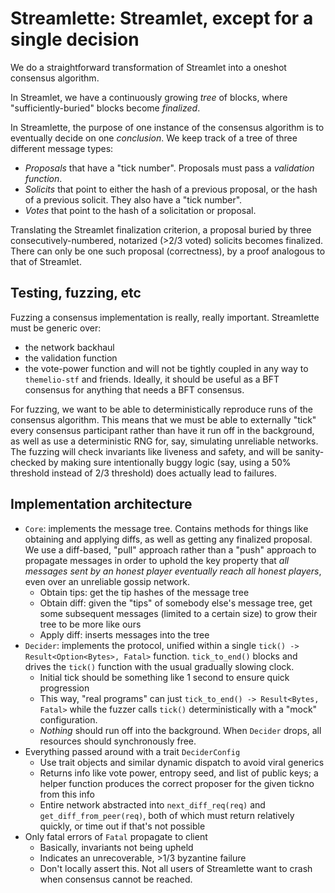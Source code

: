 # Streamlette: Streamlet, except for a single decision

We do a straightforward transformation of Streamlet into a oneshot consensus algorithm.

In Streamlet, we have a continuously growing _tree_ of blocks, where "sufficiently-buried" blocks become _finalized_.

In Streamlette, the purpose of one instance of the consensus algorithm is to eventually decide on one _conclusion_. We keep track of a tree of three different message types:

- _Proposals_ that have a "tick number". Proposals must pass a _validation function_.
- _Solicits_ that point to either the hash of a previous proposal, or the hash of a previous solicit. They also have a "tick number".
- _Votes_ that point to the hash of a solicitation or proposal.

Translating the Streamlet finalization criterion, a proposal buried by three consecutively-numbered, notarized (>2/3 voted) solicits becomes finalized. There can only be one such proposal (correctness), by a proof analogous to that of Streamlet.

## Testing, fuzzing, etc

Fuzzing a consensus implementation is really, really important. Streamlette must be generic over:

- the network backhaul
- the validation function
- the vote-power function
  and will not be tightly coupled in any way to `themelio-stf` and friends. Ideally, it should be useful as a BFT consensus for anything that needs a BFT consensus.

For fuzzing, we want to be able to deterministically reproduce runs of the consensus algorithm. This means that we must be able to externally "tick" every consensus participant rather than have it run off in the background, as well as use a deterministic RNG for, say, simulating unreliable networks. The fuzzing will check invariants like liveness and safety, and will be sanity-checked by making sure intentionally buggy logic (say, using a 50% threshold instead of 2/3 threshold) does actually lead to failures.

## Implementation architecture

- `Core`: implements the message tree. Contains methods for things like obtaining and applying diffs, as well as getting any finalized proposal. We use a diff-based, "pull" approach rather than a "push" approach to propagate messages in order to uphold the key property that _all messages sent by an honest player eventually reach all honest players_, even over an unreliable gossip network.
  - Obtain tips: get the tip hashes of the message tree
  - Obtain diff: given the "tips" of somebody else's message tree, get some subsequent messages (limited to a certain size) to grow their tree to be more like ours
  - Apply diff: inserts messages into the tree
- `Decider`: implements the protocol, unified within a single `tick() -> Result<Option<Bytes>, Fatal>` function. `tick_to_end()` blocks and drives the `tick()` function with the usual gradually slowing clock.
  - Initial tick should be something like 1 second to ensure quick progression
  - This way, "real programs" can just `tick_to_end() -> Result<Bytes, Fatal>` while the fuzzer calls `tick()` deterministically with a "mock" configuration.
  - _Nothing_ should run off into the background. When `Decider` drops, all resources should synchronously free.
- Everything passed around with a trait `DeciderConfig`
  - Use trait objects and similar dynamic dispatch to avoid viral generics
  - Returns info like vote power, entropy seed, and list of public keys; a helper function produces the correct proposer for the given tickno from this info
  - Entire network abstracted into `next_diff_req(req)` and `get_diff_from_peer(req)`, both of which must return relatively quickly, or time out if that's not possible
- Only fatal errors of `Fatal` propagate to client
  - Basically, invariants not being upheld
  - Indicates an unrecoverable, >1/3 byzantine failure
  - Don't locally assert this. Not all users of Streamlette want to crash when consensus cannot be reached.
